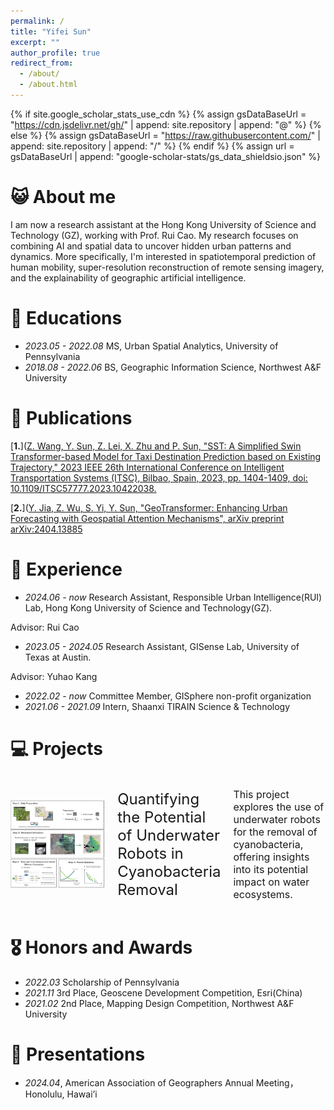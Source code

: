 ```yaml
---
permalink: /
title: "Yifei Sun"
excerpt: ""
author_profile: true
redirect_from: 
  - /about/
  - /about.html
---
```


{% if site.google_scholar_stats_use_cdn %}
{% assign gsDataBaseUrl = "https://cdn.jsdelivr.net/gh/" | append: site.repository | append: "@" %}
{% else %}
{% assign gsDataBaseUrl = "https://raw.githubusercontent.com/" | append: site.repository | append: "/" %}
{% endif %}
{% assign url = gsDataBaseUrl | append: "google-scholar-stats/gs_data_shieldsio.json" %}


# 😺 About me
  
I am now a research assistant at the Hong Kong University of Science and Technology (GZ), working with Prof. Rui Cao. My research focuses on combining AI and spatial data to uncover hidden urban patterns and dynamics. More specifically, I'm interested in spatiotemporal prediction of human mobility, super-resolution reconstruction of remote sensing imagery, and the explainability of geographic artificial intelligence.  

# 📖 Educations
- *2023.05 - 2022.08* MS, Urban Spatial Analytics, University of Pennsylvania
- *2018.08 - 2022.06* BS, Geographic Information Science, Northwest A&F University

# 📗 Publications 

[**1.**]([Z. Wang, Y. Sun, Z. Lei, X. Zhu and P. Sun, "SST: A Simplified Swin Transformer-based Model for Taxi Destination Prediction based on Existing Trajectory," 2023 IEEE 26th International Conference on Intelligent Transportation Systems (ITSC), Bilbao, Spain, 2023, pp. 1404-1409, doi: 10.1109/ITSC57777.2023.10422038.](https://scholar.google.com/citations?view_op=view_citation&hl=zh-CN&user=J49kATMAAAAJ&citation_for_view=J49kATMAAAAJ:u5HHmVD_uO8C) 

[**2.**]([Y. Jia, Z. Wu, S. Yi, Y. Sun, "GeoTransformer: Enhancing Urban Forecasting with Geospatial Attention Mechanisms", arXiv preprint arXiv:2404.13885](https://scholar.google.com/citations?view_op=view_citation&hl=zh-CN&user=J49kATMAAAAJ&citation_for_view=J49kATMAAAAJ:u-x6o8ySG0sC) 


# 📝 Experience 
- *2024.06 - now*      Research Assistant, Responsible Urban Intelligence(RUI) Lab, Hong Kong University of Science and Technology(GZ).

Advisor: Rui Cao
- *2023.05 - 2024.05*  Research Assistant, GISense Lab, University of Texas at Austin.

Advisor: Yuhao Kang
- *2022.02 - now*      Committee Member, GISphere non-profit organization
- *2021.06 - 2021.09*  Intern, Shaanxi TIRAIN Science & Technology

# 💻 Projects 
<div style="display: flex; align-items: center;">
  <img src="images/plot11.001.jpeg" alt="Quantifying_the_Potential_of_Underwater_Robots_in_Cyanobacteria_Removal" style="width: 30%; height: 30%;"/>
  <a href="[your_link_url](https://drive.google.com/file/d/1W03U_qFdNaPNj8fo57FOA7paRPP3td1s/view?usp=drive_link)" style="font-size: 24px; margin-left: 20px; text-decoration: none;">Quantifying the Potential of Underwater Robots in Cyanobacteria Removal</a>
  <p style="margin-left: 20px; font-size: 16px;">This project explores the use of underwater robots for the removal of cyanobacteria, offering insights into its potential impact on water ecosystems.</p>

</div>


# 🎖 Honors and Awards
- *2022.03*  Scholarship of Pennsylvania
- *2021.11*  3rd Place, Geoscene Development Competition, Esri(China)
- *2021.02*  2nd Place, Mapping Design Competition, Northwest A&F University


# 💬 Presentations
- *2024.04*, American Association of Geographers Annual Meeting，Honolulu, Hawai’i

